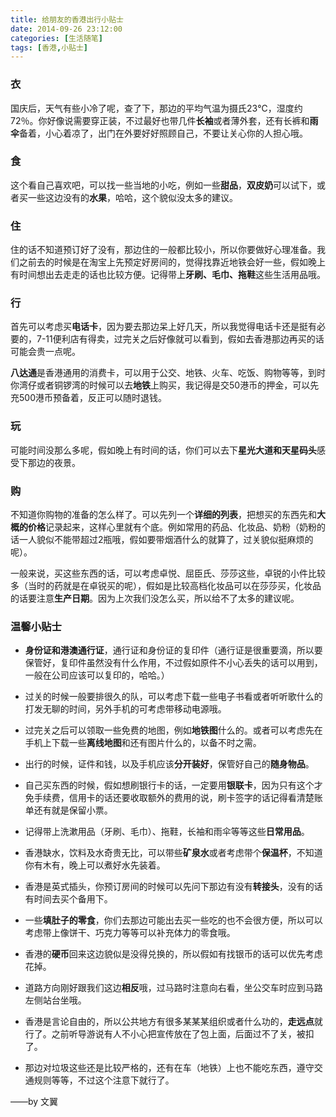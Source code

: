 ```yaml
---
title: 给朋友的香港出行小贴士
date: 2014-09-26 23:12:00
categories: [生活随笔]
tags: [香港,小贴士]
---
```


### 衣

国庆后，天气有些小冷了呢，查了下，那边的平均气温为摄氏23℃，湿度约72％。你好像说需要穿正装，不过最好也带几件**长袖**或者薄外套，还有长裤和**雨伞**备着，小心着凉了，出门在外要好好照顾自己，不要让关心你的人担心哦。

### 食

这个看自己喜欢吧，可以找一些当地的小吃，例如一些**甜品**，**双皮奶**可以试下，或者买一些这边没有的**水果**，哈哈，这个貌似没太多的建议。

### 住

住的话不知道预订好了没有，那边住的一般都比较小，所以你要做好心理准备。我们之前去的时候是在淘宝上先预定好房间的，觉得找靠近地铁会好一些，假如晚上有时间想出去走走的话也比较方便。记得带上**牙刷、毛巾、拖鞋**这些生活用品哦。

### 行

首先可以考虑买**电话卡**，因为要去那边呆上好几天，所以我觉得电话卡还是挺有必要的，7-11便利店有得卖，过完关之后好像就可以看到，假如去香港那边再买的话可能会贵一点呢。

 **八达通**是香港通用的消费卡，可以用于公交、地铁、火车、吃饭、购物等等，到时你湾仔或者铜锣湾的时候可以去**地铁**上购买，我记得是交50港币的押金，可以先充500港币预备着，反正可以随时退钱。

### 玩

可能时间没那么多呢，假如晚上有时间的话，你们可以去下**星光大道和天星码头**感受下那边的夜景。

### 购

不知道你购物的准备的怎么样了。可以先列一个**详细的列表**，把想买的东西先和**大概的价格**记录起来，这样心里就有个底。例如常用的药品、化妆品、奶粉（奶粉的话一人貌似不能带超过2瓶哦，假如要带烟酒什么的就算了，过关貌似挺麻烦的呢）。

一般来说，买这些东西的话，可以考虑卓悦、屈臣氏、莎莎这些，卓锐的小件比较多（当时的药就是在卓锐买的呢），假如是比较高档化妆品可以在莎莎买，化妆品的话要注意**生产日期**。因为上次我们没怎么买，所以给不了太多的建议呢。

### 温馨小贴士

* **身份证和港澳通行证**，通行证和身份证的复印件（通行证是很重要滴，所以要保管好，复印件虽然没有什么作用，不过假如原件不小心丢失的话可以用到，一般在公司应该可以复印的，哈哈。）

* 过关的时候一般要排很久的队，可以考虑下载一些电子书看或者听听歌什么的打发无聊的时间，另外手机的可考虑带移动电源哦。

* 过完关之后可以领取一些免费的地图，例如**地铁图**什么的。或者可以考虑先在手机上下载一些**离线地图**和还有图片什么的，以备不时之需。

* 出行的时候，证件和钱，以及手机应该**分开装好**，保管好自己的**随身物品**。 

* 自己买东西的时候，假如想刷银行卡的话，一定要用**银联卡**，因为只有这个才免手续费，信用卡的话还要收取额外的费用的说，刷卡签字的话记得看清楚账单还有就是保留小票。
  
* 记得带上洗漱用品（牙刷、毛巾）、拖鞋，长袖和雨伞等等这些**日常用品**。

* 香港缺水，饮料及水奇贵无比，可以带些**矿泉水**或者考虑带个**保温杯**，不知道你有木有，晚上可以煮好水先装着。

* 香港是英式插头，你预订房间的时候可以先问下那边有没有**转接头**，没有的话有时间去买个备用下。

* 一些**填肚子的零食**，你们去那边可能出去买一些吃的也不会很方便，所以可以考虑带上像饼干、巧克力等等可以补充体力的零食哦。

* 香港的**硬币**回来这边貌似是没得兑换的，所以假如有找银币的话可以优先考虑花掉。

* 道路方向刚好跟我们这边**相反**哦，过马路时注意向右看，坐公交车时应到马路左侧站台坐哦。 

* 香港是言论自由的，所以公共地方有很多某某某组织或者什么功的，**走远点**就行了。之前听导游说有人不小心把宣传放在了包上面，后面过不了关，被扣了。

* 那边对垃圾这些还是比较严格的，还有在车（地铁）上也不能吃东西，遵守交通规则等等，不过这个注意下就行了。


——by 文翼
